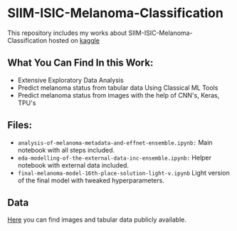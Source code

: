 # SIIM-ISIC-Melanoma-Classification
This repository includes my works about SIIM-ISIC-Melanoma-Classification hosted on [kaggle](https://www.kaggle.com/c/siim-isic-melanoma-classification)
## What You Can Find In this Work:
  - Extensive Exploratory Data Analysis
  - Predict melanoma status from tabular data Using Classical ML Tools
  - Predict melanoma status from images with the help of CNN's, Keras, TPU's
## Files:
  - ``analysis-of-melanoma-metadata-and-effnet-ensemble.ipynb:`` Main notebook with all steps included.
  - ``eda-modelling-of-the-external-data-inc-ensemble.ipynb:`` Helper notebook with external data included.
  - ``final-melanoma-model-16th-place-solution-light-v.ipynb`` Light version of the final model with tweaked hyperparameters.
## Data
[Here](https://www.kaggle.com/c/siim-isic-melanoma-classification/data)  you can find images and tabular data publicly available.
